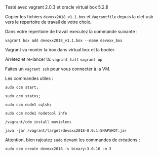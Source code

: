 Testé avec vagrant 2.0.3 et oracle virtual box 5.2.8


Copier les fichiers `devoxx2018_v1.1.box` et `Vagrantfile` depuis la clef usb vers le répertoire de travail de votre choix.



Dans votre repertoire de travail executez la commande suivante :

`vagrant box add devoxx2018_v1.1.box --name devoxx_box`


Vagrant va monter la box dans virtual box et la booter.

Arrêtez et re-lancer la:
`vagrant halt`
`vagrant up`

Faites un `vagrant ssh` pour vous connecter à la VM.



Les commandes utiles :

`sudo ccm start;`

`sudo ccm status;`

`sudo ccm node1 cqlsh;`

`sudo ccm node1 nodetool info`

`/vagrant/cdm install movielens`

`java -jar /vagrant/target/devoxx2018-0.0.1-SNAPSHOT.jar`



Attention, bien rajoutez `sudo` devant les commandes de créations :

`sudo ccm create devoxx2018 -v binary:3.0.16 -n 3`


 
